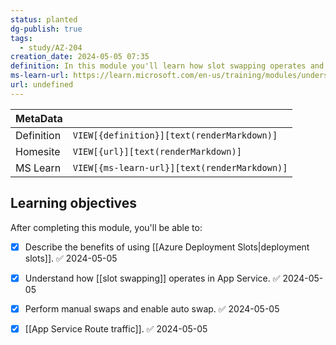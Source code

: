 ```yaml
---
status: planted
dg-publish: true
tags:
  - study/AZ-204
creation_date: 2024-05-05 07:35
definition: In this module you'll learn how slot swapping operates and how to perform a swap. You'll also learn how to route traffic to different slots manually and automatically.
ms-learn-url: https://learn.microsoft.com/en-us/training/modules/understand-app-service-deployment-slots/
url: undefined
---
```


| MetaData   |                                              |
| ---------- | -------------------------------------------- |
| Definition | `VIEW[{definition}][text(renderMarkdown)]`   |
| Homesite   | `VIEW[{url}][text(renderMarkdown)]`          |
| MS Learn   | `VIEW[{ms-learn-url}][text(renderMarkdown)]` |

## Learning objectives

After completing this module, you'll be able to:

- [x] Describe the benefits of using [[Azure Deployment Slots|deployment slots]]. ✅ 2024-05-05
- [x] Understand how [[slot swapping]] operates in App Service. ✅ 2024-05-05
- [x] Perform manual swaps and enable auto swap. ✅ 2024-05-05
- [x] [[App Service Route traffic]]. ✅ 2024-05-05

